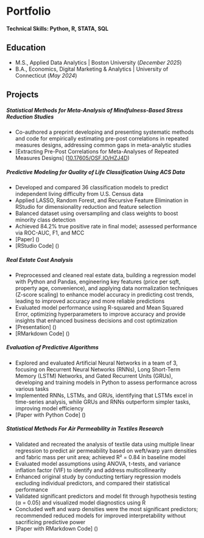  # Portfolio

#### Technical Skills: Python, R, STATA, SQL

## Education
- M.S., Applied Data Analytics | Boston University (_December 2025_)
- B.A., Economics, Digital Marketing & Analytics | University of Connecticut (_May 2024_)

## Projects
##### Statistical Methods for Meta-Analysis of Mindfulness-Based Stress Reduction Studies
- Co-authored a preprint developing and presenting systematic methods and code for empirically estimating pre-post correlations in repeated measures designs, addressing common gaps in meta-analytic studies
- [Extracting Pre-Post Correlations for Meta-Analyses of Repeated Measures Designs] ([10.17605/OSF.IO/HZJ4D](https://osf.io/hzj4d/))

##### Predictive Modeling for Quality of Life Classification Using ACS Data
- Developed and compared 36 classification models to predict independent living difficulty from U.S. Census data
- Applied LASSO, Random Forest, and Recursive Feature Elimination in RStudio for dimensionality reduction and feature selection
- Balanced dataset using oversampling and class weights to boost minority class detection
- Achieved 84.2% true positive rate in final model; assessed performance via ROC-AUC, F1, and MCC
- [Paper] ()
- [RStudio Code] ()

##### Real Estate Cost Analysis
- Preprocessed and cleaned real estate data, building a regression model with Python and Pandas, engineering key features (price per sqft, property age, convenience), and applying data normalization techniques (Z-score scaling) to enhance model accuracy in predicting cost trends, leading to improved accuracy and more reliable predictions
- Evaluated model performance using R-squared and Mean Squared Error, optimizing hyperparameters to improve accuracy and provide insights that enhanced business decisions and cost optimization
- [Presentation] ()
- [RMarkdown Code] ()

##### Evaluation of Predictive Algorithms
- Explored and evaluated Artificial Neural Networks in a team of 3, focusing on Recurrent Neural Networks (RNNs), Long Short-Term Memory (LSTM) Networks, and Gated Recurrent Units (GRUs), developing and training models in Python to assess performance across various tasks
- Implemented RNNs, LSTMs, and GRUs, identifying that LSTMs excel in time-series analysis, while GRUs and RNNs outperform simpler tasks, improving model efficiency
- [Paper with Python Code] ()

##### Statistical Methods For Air Permeability in Textiles Research
- Validated and recreated the analysis of textile data using multiple linear regression to predict air permeability based on weft/warp yarn densities and fabric mass per unit area; achieved R² = 0.84 in baseline model
- Evaluated model assumptions using ANOVA, t-tests, and variance inflation factor (VIF) to identify and address multicollinearity
- Enhanced original study by conducting tertiary regression models excluding individual predictors, and compared their statistical performance
- Validated significant predictors and model fit through hypothesis testing (α = 0.05) and visualized model diagnostics using R
- Concluded weft and warp densities were the most significant predictors; recommended reduced models for improved interpretability without sacrificing predictive power
- [Paper with RMarkdown Code] ()
